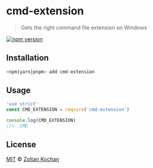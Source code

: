 # cmd-extension

> Gets the right command file extension on Windows

[![npm version](https://img.shields.io/npm/v/cmd-extension.svg)](https://www.npmjs.com/package/cmd-extension)

## Installation

```sh
<npm|yarn|pnpm> add cmd-extension
```

## Usage

```js
'use strict'
const CMD_EXTENSION = require('cmd-extension')

console.log(CMD_EXTENSION)
//> .CMD
```

## License

[MIT](./LICENSE) © [Zoltan Kochan](https://www.kochan.io)
